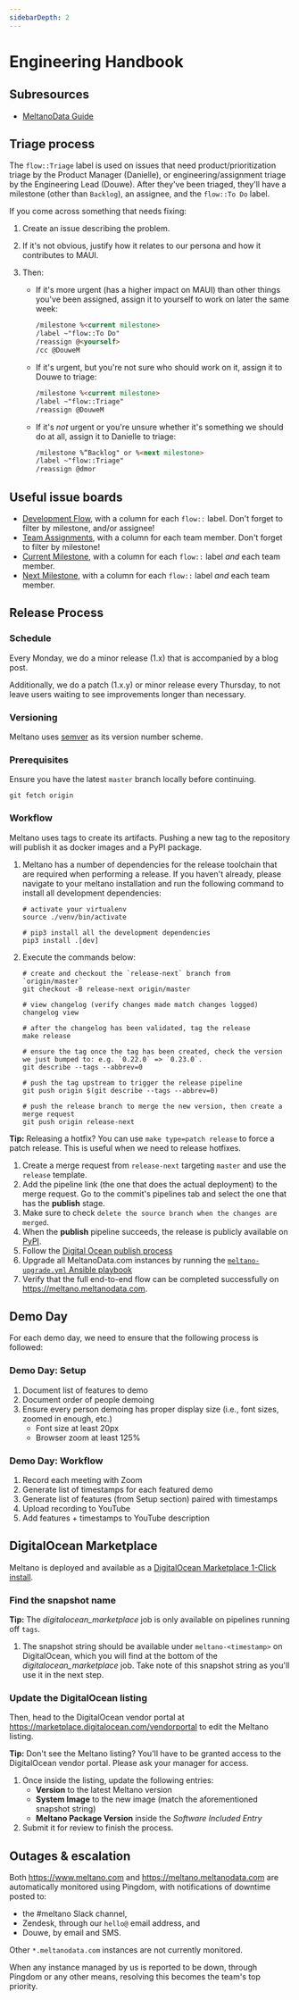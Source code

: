 ```yaml
---
sidebarDepth: 2
---
```


# Engineering Handbook

## Subresources

- [MeltanoData Guide](/handbook/engineering/meltanodata-guide/)

## Triage process

The `flow::Triage` label is used on issues that need product/prioritization triage by the Product Manager (Danielle), or engineering/assignment triage by the Engineering Lead (Douwe).
After they've been triaged, they'll have a milestone (other than `Backlog`), an assignee, and the `flow::To Do` label.

If you come across something that needs fixing:

1. Create an issue describing the problem.
2. If it's not obvious, justify how it relates to our persona and how it contributes to MAUI.
3. Then:

    - If it's more urgent (has a higher impact on MAUI) than other things you've been assigned, assign it to yourself to work on later the same week:

      ```md
      /milestone %<current milestone>
      /label ~"flow::To Do"
      /reassign @<yourself>
      /cc @DouweM
      ```

    - If it's urgent, but you're not sure who should work on it, assign it to Douwe to triage:

      ```md
      /milestone %<current milestone>
      /label ~"flow::Triage"
      /reassign @DouweM
      ```

    - If it's _not_ urgent or you're unsure whether it's something we should do at all, assign it to Danielle to triage:

      ```md
      /milestone %“Backlog" or %<next milestone>
      /label ~"flow::Triage"
      /reassign @dmor
      ```

## Useful issue boards

- [Development Flow](https://gitlab.com/groups/meltano/-/boards/536761), with a column for each `flow::` label. Don't forget to filter by milestone, and/or assignee!
- [Team Assignments](https://gitlab.com/groups/meltano/-/boards/1402405), with a column for each team member. Don't forget to filter by milestone!
- [Current Milestone](https://gitlab.com/groups/meltano/-/boards/1288307), with a column for each `flow::` label _and_ each team member.
- [Next Milestone](https://gitlab.com/groups/meltano/-/boards/1158410), with a column for each `flow::` label _and_ each team member.

## Release Process

### Schedule

Every Monday, we do a minor release (1.x) that is accompanied by a blog post.

Additionally, we do a patch (1.x.y) or minor release every Thursday, to not leave users waiting to see improvements longer than necessary.

### Versioning

Meltano uses [semver](https://semver.org/) as its version number scheme.

### Prerequisites

Ensure you have the latest `master` branch locally before continuing.

```shell
git fetch origin
```

### Workflow

Meltano uses tags to create its artifacts. Pushing a new tag to the repository will publish it as docker images and a PyPI package.

1. Meltano has a number of dependencies for the release toolchain that are required when performing a release. If you haven't already, please navigate to your meltano installation and run the following command to install all development dependencies:

   ```shell
   # activate your virtualenv
   source ./venv/bin/activate

   # pip3 install all the development dependencies
   pip3 install .[dev]
   ```

2. Execute the commands below:

   ```shell
   # create and checkout the `release-next` branch from `origin/master`
   git checkout -B release-next origin/master

   # view changelog (verify changes made match changes logged)
   changelog view

   # after the changelog has been validated, tag the release
   make release

   # ensure the tag once the tag has been created, check the version we just bumped to: e.g. `0.22.0` => `0.23.0`.
   git describe --tags --abbrev=0

   # push the tag upstream to trigger the release pipeline
   git push origin $(git describe --tags --abbrev=0)

   # push the release branch to merge the new version, then create a merge request
   git push origin release-next
   ```

**Tip:** Releasing a hotfix? You can use `make type=patch release` to force a patch release. This is useful when we need to release hotfixes.

1. Create a merge request from `release-next` targeting `master` and use the `release` template.
2. Add the pipeline link (the one that does the actual deployment) to the merge request. Go to the commit's pipelines tab and select the one that has the **publish** stage.
3. Make sure to check `delete the source branch when the changes are merged`.
4. When the **publish** pipeline succeeds, the release is publicly available on [PyPI](https://pypi.org/project/meltano/).
5. Follow the [Digital Ocean publish process](#digitalocean-marketplace)
6. Upgrade all MeltanoData.com instances by running the [`meltano-upgrade.yml` Ansible playbook](./meltanodata-guide/controller-node.html#meltano-upgrade-yml)
7. Verify that the full end-to-end flow can be completed successfully on <https://meltano.meltanodata.com>.

## Demo Day

For each demo day, we need to ensure that the following process is followed:

### Demo Day: Setup

1. Document list of features to demo
2. Document order of people demoing
3. Ensure every person demoing has proper display size (i.e., font sizes, zoomed in enough, etc.)
   - Font size at least 20px
   - Browser zoom at least 125%

### Demo Day: Workflow

1. Record each meeting with Zoom
2. Generate list of timestamps for each featured demo
3. Generate list of features (from Setup section) paired with timestamps
4. Upload recording to YouTube
5. Add features + timestamps to YouTube description

## DigitalOcean Marketplace

Meltano is deployed and available as a [DigitalOcean Marketplace 1-Click install](https://marketplace.digitalocean.com/apps/meltano?action=deploy&refcode=1c4623f89322).

### Find the snapshot name

**Tip:** The _digitalocean_marketplace_ job is only available on pipelines running off `tags`.

1. The snapshot string should be available under `meltano-<timestamp>` on DigitalOcean, which you will find at the bottom of the _digitalocean_marketplace_ job. Take note of this snapshot string as you'll use it in the next step.

### Update the DigitalOcean listing

Then, head to the DigitalOcean vendor portal at <https://marketplace.digitalocean.com/vendorportal> to edit the Meltano listing.

**Tip:** Don't see the Meltano listing? You'll have to be granted access to the DigitalOcean vendor portal. Please ask your manager for access.

1. Once inside the listing, update the following entries:
   - **Version** to the latest Meltano version
   - **System Image** to the new image (match the aforementioned snapshot string)
   - **Meltano Package Version** inside the _Software Included Entry_
2. Submit it for review to finish the process.

## Outages & escalation

Both https://www.meltano.com and https://meltano.meltanodata.com are automatically monitored using Pingdom, with notifications of downtime posted to:
- the #meltano Slack channel,
- Zendesk, through our `hello@` email address, and
- Douwe, by email and SMS.

Other `*.meltanodata.com` instances are not currently monitored.

When any instance managed by us is reported to be down, through Pingdom or any other means, resolving this becomes the team's top priority.
